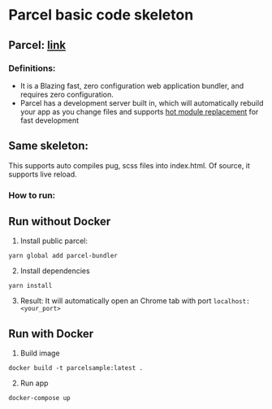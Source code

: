 # Parcel basic code skeleton
## Parcel: [link](https://parceljs.org/)
### Definitions:
- It is a Blazing fast, zero configuration web application bundler, and requires zero configuration.
- Parcel has a development server built in, which will automatically rebuild your app as you change files and supports [hot module replacement](https://parceljs.org/hmr.html) for fast development

## Same skeleton:
This supports auto compiles pug, scss files into index.html. Of source, it supports live reload.

### How to run:
## Run without Docker
1. Install public parcel:
```
yarn global add parcel-bundler
```

2. Install dependencies
```
yarn install
```

3. Result: It will automatically open an Chrome tab with port `localhost:<your_port>`

## Run with Docker
1. Build image
```
docker build -t parcelsample:latest .
```

2. Run app
```
docker-compose up
```
